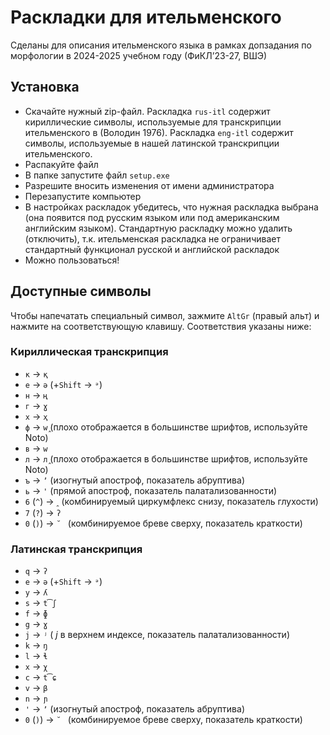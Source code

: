 # Раскладки для ительменского
Сделаны для описания ительменского языка в рамках допзадания по морфологии в 2024-2025 учебном году (ФиКЛʼ23-27, ВШЭ)

## Установка
- Скачайте нужный zip-файл. Раскладка `rus-itl` содержит кириллические символы, используемые для транскрипции ительменского в (Володин 1976). Раскладка `eng-itl` содержит символы, используемые в нашей латинской транскрипции ительменского.
- Распакуйте файл
- В папке запустите файл `setup.exe`
- Разрешите вносить изменения от имени администратора
- Перезапустите компьютер
- В настройках раскладок убедитесь, что нужная раскладка выбрана (она появится под русским языком или под американским английским языком). Стандартную раскладку можно удалить (отключить), т.к. ительменская раскладка не ограничивает стандартный функционал русской и английской раскладок
- Можно пользоваться!

## Доступные символы
Чтобы напечатать специальный символ, зажмите `AltGr` (правый альт) и нажмите на соответствующую клавишу. Соответствия указаны ниже:

### Кириллическая транскрипция
- `к` → `қ`
- `е` → `ә` (+`Shift` → `ᵊ`)
- `н` → `ң`
- `г` → `ɣ`
- `х` → `ҳ`
- `ф` → `ԝ̭` (плохо отображается в большинстве шрифтов, используйте Noto)
- `в` → `ԝ`
- `л` → `л̭` (плохо отображается в большинстве шрифтов, используйте Noto)
- `ъ` → `ʼ` (изогнутый апостроф, показатель абруптива)
- `ь` → `'` (прямой апостроф, показатель палатализованности)
- `6` (`^`) → `ꞈ` (комбинируемый циркумфлекс снизу, показатель глухости)
- `7` (`?`) → `ʔ`
- `0` (`)`) → `˘ ` (комбинируемое бреве сверху, показатель краткости)

### Латинская транскрипция

- `q` → `ʔ`
- `e` → `ə` (+`Shift` → `ᵊ`)
- `y` → `ʎ`
- `s` → `t͡ʃ`
- `f` → `ɸ`
- `g` → `ɣ`
- `j` → `ʲ` ( _j_ в верхнем индексе, показатель палатализованности)
- `k` → `ŋ`
- `l` → `ɬ`
- `x` → `χ`
- `c` → `t͡ɕ`
- `v` → `β`
- `n` → `ɲ`
- `'` → `ʼ` (изогнутый апостроф, показатель абруптива)
- `0` (`)`) → `˘ ` (комбинируемое бреве сверху, показатель краткости)
